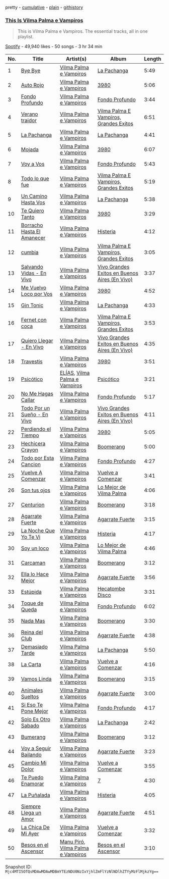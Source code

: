 pretty - [cumulative](/playlists/cumulative/37i9dQZF1DZ06evO3uRjKu.md) - [plain](/playlists/plain/37i9dQZF1DZ06evO3uRjKu) - [githistory](https://github.githistory.xyz/mackorone/spotify-playlist-archive/blob/main/playlists/plain/37i9dQZF1DZ06evO3uRjKu)

### [This Is Vilma Palma e Vampiros](https://open.spotify.com/playlist/37i9dQZF1DZ06evO3uRjKu)

> This is Vilma Palma e Vampiros\. The essential tracks, all in one playlist.

[Spotify](https://open.spotify.com/user/spotify) - 49,940 likes - 50 songs - 3 hr 34 min

| No. | Title | Artist(s) | Album | Length |
|---|---|---|---|---|
| 1 | [Bye Bye](https://open.spotify.com/track/2FSYfKAApea3U42phhBOIc) | [Vilma Palma e Vampiros](https://open.spotify.com/artist/5VQCk9RiLwri99OgOT34kq) | [La Pachanga](https://open.spotify.com/album/6xEaCs71qwGCQJiotOycSr) | 5:49 |
| 2 | [Auto Rojo](https://open.spotify.com/track/5PSCWHpXi8I45NXURHyhBA) | [Vilma Palma e Vampiros](https://open.spotify.com/artist/5VQCk9RiLwri99OgOT34kq) | [3980](https://open.spotify.com/album/4tBbxwaTRObiwZL09V3A3W) | 5:06 |
| 3 | [Fondo Profundo](https://open.spotify.com/track/2g229Q3Relqxkj5CDnTjeE) | [Vilma Palma e Vampiros](https://open.spotify.com/artist/5VQCk9RiLwri99OgOT34kq) | [Fondo Profundo](https://open.spotify.com/album/5pWGHHRgwAoZqBL2zsm7OT) | 3:44 |
| 4 | [Verano traidor](https://open.spotify.com/track/54b9f1JmWzssvXIvBogR2u) | [Vilma Palma e Vampiros](https://open.spotify.com/artist/5VQCk9RiLwri99OgOT34kq) | [Vilma Palma E Vampiros, Grandes Exitos](https://open.spotify.com/album/0USi7PgdFidMaRIcsjmIy2) | 6:51 |
| 5 | [La Pachanga](https://open.spotify.com/track/1x6bkwDyWIOZNFY5blRSs1) | [Vilma Palma e Vampiros](https://open.spotify.com/artist/5VQCk9RiLwri99OgOT34kq) | [La Pachanga](https://open.spotify.com/album/6xEaCs71qwGCQJiotOycSr) | 4:41 |
| 6 | [Mojada](https://open.spotify.com/track/5N5sbaoN8UvXw8ngNR9iUk) | [Vilma Palma e Vampiros](https://open.spotify.com/artist/5VQCk9RiLwri99OgOT34kq) | [3980](https://open.spotify.com/album/4tBbxwaTRObiwZL09V3A3W) | 6:07 |
| 7 | [Voy a Vos](https://open.spotify.com/track/0aWGzetUTb4lJqy2m2nl1i) | [Vilma Palma e Vampiros](https://open.spotify.com/artist/5VQCk9RiLwri99OgOT34kq) | [Fondo Profundo](https://open.spotify.com/album/5pWGHHRgwAoZqBL2zsm7OT) | 5:43 |
| 8 | [Todo lo que fue](https://open.spotify.com/track/323QM9uKGd3QmvH5G2JaBE) | [Vilma Palma e Vampiros](https://open.spotify.com/artist/5VQCk9RiLwri99OgOT34kq) | [Vilma Palma E Vampiros, Grandes Exitos](https://open.spotify.com/album/0USi7PgdFidMaRIcsjmIy2) | 5:19 |
| 9 | [Un Camino Hasta Vos](https://open.spotify.com/track/5glk2ZR5FDNKWXWjb15om9) | [Vilma Palma e Vampiros](https://open.spotify.com/artist/5VQCk9RiLwri99OgOT34kq) | [La Pachanga](https://open.spotify.com/album/6xEaCs71qwGCQJiotOycSr) | 5:38 |
| 10 | [Te Quiero Tanto](https://open.spotify.com/track/3okNQ9w68odjhNWXk6SY1n) | [Vilma Palma e Vampiros](https://open.spotify.com/artist/5VQCk9RiLwri99OgOT34kq) | [3980](https://open.spotify.com/album/4tBbxwaTRObiwZL09V3A3W) | 3:29 |
| 11 | [Borracho Hasta El Amanecer](https://open.spotify.com/track/33Oy56bS8e8QvxIyLd0L2d) | [Vilma Palma e Vampiros](https://open.spotify.com/artist/5VQCk9RiLwri99OgOT34kq) | [Histeria](https://open.spotify.com/album/7J1w8Xh73iGF5SxiDmNZ6G) | 4:12 |
| 12 | [cumbia](https://open.spotify.com/track/5Quu2pIGvboHPYxJaqFXyE) | [Vilma Palma e Vampiros](https://open.spotify.com/artist/5VQCk9RiLwri99OgOT34kq) | [Vilma Palma E Vampiros, Grandes Exitos](https://open.spotify.com/album/0USi7PgdFidMaRIcsjmIy2) | 3:05 |
| 13 | [Salvando Vidas \- En Vivo](https://open.spotify.com/track/7LSJtOR7izWSEljRyLQb8n) | [Vilma Palma e Vampiros](https://open.spotify.com/artist/5VQCk9RiLwri99OgOT34kq) | [Vivo Grandes Exitos en Buenos Aires \(En Vivo\)](https://open.spotify.com/album/6q8m6YNaaxufhr012VZ4bi) | 3:37 |
| 14 | [Me Vuelvo Loco por Vos](https://open.spotify.com/track/0HXYqKxtdHB9HLhjwPozcF) | [Vilma Palma e Vampiros](https://open.spotify.com/artist/5VQCk9RiLwri99OgOT34kq) | [3980](https://open.spotify.com/album/4tBbxwaTRObiwZL09V3A3W) | 4:52 |
| 15 | [Gin Tonic](https://open.spotify.com/track/0FgZ5rpMveTUQjdozZ03HP) | [Vilma Palma e Vampiros](https://open.spotify.com/artist/5VQCk9RiLwri99OgOT34kq) | [La Pachanga](https://open.spotify.com/album/6xEaCs71qwGCQJiotOycSr) | 4:33 |
| 16 | [Fernet con coca](https://open.spotify.com/track/5MChIGdXC12NGktlS4YGgs) | [Vilma Palma e Vampiros](https://open.spotify.com/artist/5VQCk9RiLwri99OgOT34kq) | [Vilma Palma E Vampiros, Grandes Exitos](https://open.spotify.com/album/0USi7PgdFidMaRIcsjmIy2) | 3:53 |
| 17 | [Quiero Llegar \- En Vivo](https://open.spotify.com/track/3C9cFMfZZb2SUWiiZaX0Wd) | [Vilma Palma e Vampiros](https://open.spotify.com/artist/5VQCk9RiLwri99OgOT34kq) | [Vivo Grandes Exitos en Buenos Aires \(En Vivo\)](https://open.spotify.com/album/6q8m6YNaaxufhr012VZ4bi) | 4:35 |
| 18 | [Travestis](https://open.spotify.com/track/2OZPsTM3DylfeX7K8UWLSI) | [Vilma Palma e Vampiros](https://open.spotify.com/artist/5VQCk9RiLwri99OgOT34kq) | [3980](https://open.spotify.com/album/4tBbxwaTRObiwZL09V3A3W) | 3:51 |
| 19 | [Psicótico](https://open.spotify.com/track/6PuU2HHnLqiaUf1bKUMuHT) | [ELÍAS](https://open.spotify.com/artist/1OO4dbmG9Fvz897JRIWiys), [Vilma Palma e Vampiros](https://open.spotify.com/artist/5VQCk9RiLwri99OgOT34kq) | [Psicótico](https://open.spotify.com/album/5Nb3kbLr4Y6I7SX25Xwzkc) | 3:21 |
| 20 | [No Me Hagas Callar](https://open.spotify.com/track/3ZjkflIADDBkA6jFm5WJBy) | [Vilma Palma e Vampiros](https://open.spotify.com/artist/5VQCk9RiLwri99OgOT34kq) | [Fondo Profundo](https://open.spotify.com/album/5pWGHHRgwAoZqBL2zsm7OT) | 5:17 |
| 21 | [Todo Por un Sueño \- En Vivo](https://open.spotify.com/track/1bRzDCtPEodKoVaqaOmDMR) | [Vilma Palma e Vampiros](https://open.spotify.com/artist/5VQCk9RiLwri99OgOT34kq) | [Vivo Grandes Exitos en Buenos Aires \(En Vivo\)](https://open.spotify.com/album/6q8m6YNaaxufhr012VZ4bi) | 4:11 |
| 22 | [Perdiendo el Tiempo](https://open.spotify.com/track/5Jf0hLSFRfZ3NTSD45hLuf) | [Vilma Palma e Vampiros](https://open.spotify.com/artist/5VQCk9RiLwri99OgOT34kq) | [3980](https://open.spotify.com/album/4tBbxwaTRObiwZL09V3A3W) | 5:05 |
| 23 | [Hechicera Crayon](https://open.spotify.com/track/0HE9ttmrZ1Ir01F82oBKh7) | [Vilma Palma e Vampiros](https://open.spotify.com/artist/5VQCk9RiLwri99OgOT34kq) | [Boomerang](https://open.spotify.com/album/7ceZgHQI7VWGueZkhjY8BD) | 5:00 |
| 24 | [Todo por Esta Cancion](https://open.spotify.com/track/583falna8SnSHTYDCMSVVx) | [Vilma Palma e Vampiros](https://open.spotify.com/artist/5VQCk9RiLwri99OgOT34kq) | [Fondo Profundo](https://open.spotify.com/album/5pWGHHRgwAoZqBL2zsm7OT) | 4:27 |
| 25 | [Vuelve A Comenzar](https://open.spotify.com/track/7MrnizaZmYy9OPY6aAW12l) | [Vilma Palma e Vampiros](https://open.spotify.com/artist/5VQCk9RiLwri99OgOT34kq) | [Vuelve a Comenzar](https://open.spotify.com/album/3PB32BKUbvyyQ2WmhrAzad) | 3:41 |
| 26 | [Son tus ojos](https://open.spotify.com/track/4I8H3JhKwTFTG8I3vzVkUy) | [Vilma Palma e Vampiros](https://open.spotify.com/artist/5VQCk9RiLwri99OgOT34kq) | [Lo Mejor de Vilma Palma](https://open.spotify.com/album/04ezQVYrGNcXyrBUl42NZi) | 4:06 |
| 27 | [Centurion](https://open.spotify.com/track/4CGt19vmFmyEKmWTnTXDcs) | [Vilma Palma e Vampiros](https://open.spotify.com/artist/5VQCk9RiLwri99OgOT34kq) | [Boomerang](https://open.spotify.com/album/7ceZgHQI7VWGueZkhjY8BD) | 3:18 |
| 28 | [Agarrate Fuerte](https://open.spotify.com/track/3lUBSiPCNkJGVmd9jG6T39) | [Vilma Palma e Vampiros](https://open.spotify.com/artist/5VQCk9RiLwri99OgOT34kq) | [Agarrate Fuerte](https://open.spotify.com/album/7z4q6L1G8IFwyavj5aKQr7) | 3:15 |
| 29 | [La Noche Que Yo Te Vi](https://open.spotify.com/track/6UwLuzW1kxFiBniDJbv3R9) | [Vilma Palma e Vampiros](https://open.spotify.com/artist/5VQCk9RiLwri99OgOT34kq) | [Histeria](https://open.spotify.com/album/7J1w8Xh73iGF5SxiDmNZ6G) | 4:17 |
| 30 | [Soy un loco](https://open.spotify.com/track/5UmXB0hPoKr9JJOp5MttAx) | [Vilma Palma e Vampiros](https://open.spotify.com/artist/5VQCk9RiLwri99OgOT34kq) | [Lo Mejor de Vilma Palma](https://open.spotify.com/album/04ezQVYrGNcXyrBUl42NZi) | 4:46 |
| 31 | [Carcaman](https://open.spotify.com/track/6T8pTk5m8wdoilKIIyDAyU) | [Vilma Palma e Vampiros](https://open.spotify.com/artist/5VQCk9RiLwri99OgOT34kq) | [Boomerang](https://open.spotify.com/album/7ceZgHQI7VWGueZkhjY8BD) | 3:12 |
| 32 | [Ella lo Hace Mejor](https://open.spotify.com/track/4BcslhiC50eygxnmF5Dq2d) | [Vilma Palma e Vampiros](https://open.spotify.com/artist/5VQCk9RiLwri99OgOT34kq) | [Agarrate Fuerte](https://open.spotify.com/album/7z4q6L1G8IFwyavj5aKQr7) | 3:56 |
| 33 | [Estúpida](https://open.spotify.com/track/6IiCJye3u6X8C83pR1WWLy) | [Vilma Palma e Vampiros](https://open.spotify.com/artist/5VQCk9RiLwri99OgOT34kq) | [Hecatombe Disco](https://open.spotify.com/album/2ZGCpjlSEH00JNwAPjY1o0) | 3:31 |
| 34 | [Toque de Queda](https://open.spotify.com/track/2k3SYulMPRrbKIMy1RQAZW) | [Vilma Palma e Vampiros](https://open.spotify.com/artist/5VQCk9RiLwri99OgOT34kq) | [Fondo Profundo](https://open.spotify.com/album/5pWGHHRgwAoZqBL2zsm7OT) | 6:02 |
| 35 | [Nada Mas](https://open.spotify.com/track/5JthbTqrtjNapSS7L8Xep9) | [Vilma Palma e Vampiros](https://open.spotify.com/artist/5VQCk9RiLwri99OgOT34kq) | [Boomerang](https://open.spotify.com/album/7ceZgHQI7VWGueZkhjY8BD) | 3:30 |
| 36 | [Reina del Club](https://open.spotify.com/track/0MlWFjOxbBAHg9JuQNHZoH) | [Vilma Palma e Vampiros](https://open.spotify.com/artist/5VQCk9RiLwri99OgOT34kq) | [Agarrate Fuerte](https://open.spotify.com/album/7z4q6L1G8IFwyavj5aKQr7) | 4:38 |
| 37 | [Demasiado Tarde](https://open.spotify.com/track/5Oa1k1gOxhP018PPRw1Sys) | [Vilma Palma e Vampiros](https://open.spotify.com/artist/5VQCk9RiLwri99OgOT34kq) | [La Pachanga](https://open.spotify.com/album/6xEaCs71qwGCQJiotOycSr) | 5:50 |
| 38 | [La Carta](https://open.spotify.com/track/7fWsCyuE2j5qAcBqcqaeZp) | [Vilma Palma e Vampiros](https://open.spotify.com/artist/5VQCk9RiLwri99OgOT34kq) | [Vuelve a Comenzar](https://open.spotify.com/album/3PB32BKUbvyyQ2WmhrAzad) | 4:16 |
| 39 | [Vamos Linda](https://open.spotify.com/track/6Ik6K1CUVXRSYHeWLveSbA) | [Vilma Palma e Vampiros](https://open.spotify.com/artist/5VQCk9RiLwri99OgOT34kq) | [Boomerang](https://open.spotify.com/album/7ceZgHQI7VWGueZkhjY8BD) | 3:15 |
| 40 | [Animales Sueltos](https://open.spotify.com/track/65uSLDV4MyXnumIlLGSauj) | [Vilma Palma e Vampiros](https://open.spotify.com/artist/5VQCk9RiLwri99OgOT34kq) | [Agarrate Fuerte](https://open.spotify.com/album/7z4q6L1G8IFwyavj5aKQr7) | 3:00 |
| 41 | [Si Eso Te Pone Mejor](https://open.spotify.com/track/1qVTpnGqccuRquqfGyvvBo) | [Vilma Palma e Vampiros](https://open.spotify.com/artist/5VQCk9RiLwri99OgOT34kq) | [Fondo Profundo](https://open.spotify.com/album/5pWGHHRgwAoZqBL2zsm7OT) | 4:17 |
| 42 | [Solo Es Otro Sabado](https://open.spotify.com/track/6ihRQHClQC49RuYNiTTbFH) | [Vilma Palma e Vampiros](https://open.spotify.com/artist/5VQCk9RiLwri99OgOT34kq) | [La Pachanga](https://open.spotify.com/album/6xEaCs71qwGCQJiotOycSr) | 2:42 |
| 43 | [Bumerang](https://open.spotify.com/track/5OAIDWC6OWeJFGS3KZPkLF) | [Vilma Palma e Vampiros](https://open.spotify.com/artist/5VQCk9RiLwri99OgOT34kq) | [Boomerang](https://open.spotify.com/album/7ceZgHQI7VWGueZkhjY8BD) | 3:12 |
| 44 | [Voy a Seguir Bailando](https://open.spotify.com/track/6fOAa742Fu17tI39hrtnDN) | [Vilma Palma e Vampiros](https://open.spotify.com/artist/5VQCk9RiLwri99OgOT34kq) | [Agarrate Fuerte](https://open.spotify.com/album/7z4q6L1G8IFwyavj5aKQr7) | 3:23 |
| 45 | [Cambio Mi Dolor](https://open.spotify.com/track/1bfAH3Bt7u1YlRNCUirYwD) | [Vilma Palma e Vampiros](https://open.spotify.com/artist/5VQCk9RiLwri99OgOT34kq) | [Vuelve a Comenzar](https://open.spotify.com/album/3PB32BKUbvyyQ2WmhrAzad) | 3:55 |
| 46 | [Te Puedo Enamorar](https://open.spotify.com/track/4rUAnvTxSGwqDuj9SYBQIZ) | [Vilma Palma e Vampiros](https://open.spotify.com/artist/5VQCk9RiLwri99OgOT34kq) | [7](https://open.spotify.com/album/6lJ7uJF8ILH5zqMx3NuPFA) | 4:30 |
| 47 | [La Puñalada](https://open.spotify.com/track/63ZtQzrp4WNK6uYggoza7K) | [Vilma Palma e Vampiros](https://open.spotify.com/artist/5VQCk9RiLwri99OgOT34kq) | [Histeria](https://open.spotify.com/album/7J1w8Xh73iGF5SxiDmNZ6G) | 4:05 |
| 48 | [Siempre Llega un Amor](https://open.spotify.com/track/2gZjr9UZ97ZpuncfDeABtN) | [Vilma Palma e Vampiros](https://open.spotify.com/artist/5VQCk9RiLwri99OgOT34kq) | [Agarrate Fuerte](https://open.spotify.com/album/7z4q6L1G8IFwyavj5aKQr7) | 4:51 |
| 49 | [La Chica De Mi Ayer](https://open.spotify.com/track/45SZZyXyZjs6aox30oGlQi) | [Vilma Palma e Vampiros](https://open.spotify.com/artist/5VQCk9RiLwri99OgOT34kq) | [Vuelve a Comenzar](https://open.spotify.com/album/3PB32BKUbvyyQ2WmhrAzad) | 3:32 |
| 50 | [Besos en el Ascensor](https://open.spotify.com/track/6VKNpxs7kYpDuynDozMj2a) | [Manu Piró](https://open.spotify.com/artist/1RfOn1jpPuM4THF3zHKrJA), [Vilma Palma e Vampiros](https://open.spotify.com/artist/5VQCk9RiLwri99OgOT34kq) | [Besos en el Ascensor](https://open.spotify.com/album/1YEs3YvLSfcVPXAaf7oo03) | 3:10 |

Snapshot ID: `Mjc4MTI5OTQsMDAwMDAwMDBmYTEzNDU0NzIxYjhlZmFlYzNlNDlhZTYyMzFlMjkzYg==`
